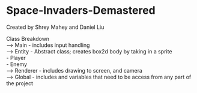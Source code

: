 # Space-Invaders-Demastered
Created by Shrey Mahey and Daniel Liu

Class Breakdown  
--> Main - includes input handling  
--> Entity - Abstract class; creates box2d body by taking in a sprite  
	- Player  
	- Enemy  
--> Renderer - includes drawing to screen, and camera  
--> Global - includes and variables that need to be access from any part of the project  
